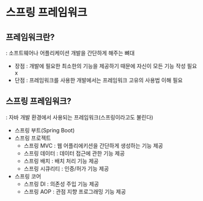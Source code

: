 # 스프링 프레임워크 
## 프레임워크란? 
  : 소프트웨어나 어플리케이션 개발을 간단하게 해주는 뼈대 
 - 장점 : 개발에 필요한 최소한의 기능을 제공하기 때문에 자신이 모든 기능 작성 필요 x
 - 단점 : 프레임워크를 사용한 개발에서는 프레임워크 고유의 사용법 이해 필요
 
## 스프링 프레임워크?
  : 자바 개발 환경에서 사용되는 프레임워크(스프링이라고도 불린다)
  - 스프링 부트(Spring Boot)
  - 스프링 프로젝트 
    - 스프링 MVC : 웹 어플리에키션을 간단하게 생성하는 기능 제공
    - 스프링 데이터 : 데이터 접근에 관한 기능 제공
    - 스프링 배치 : 배치 처리 기능 제공
    - 스프링 시큐리티 : 인증/허가 기능 제공
  - 스프링 코어
    - 스프링 DI : 의존성 주입 기능 제공
    - 스프링 AOP : 관점 지향 프로그래밍 기능 제공
    
    
